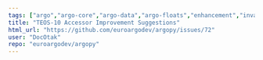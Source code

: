 ```yaml
---
tags: ["argo","argo-core","argo-data","argo-floats","enhancement","invalid","oceanography","python"]
title: "TEOS-10 Accessor Improvement Suggestions"
html_url: "https://github.com/euroargodev/argopy/issues/72"
user: "DocOtak"
repo: "euroargodev/argopy"
---
```


